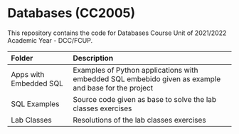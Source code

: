 # Databases (CC2005)
This repository contains the code for Databases Course Unit of 2021/2022 Academic Year - DCC/FCUP.

| Folder             | Description |
| :--------------------- | :---------------------------------------------------------------------------------------- |
| Apps with Embedded SQL  | Examples of Python applications with embedded SQL embebido given as example and base for the project |
| SQL Examples           | Source code given as base to solve the lab classes exercises |
| Lab Classes               | Resolutions of the lab classes exercises | 
